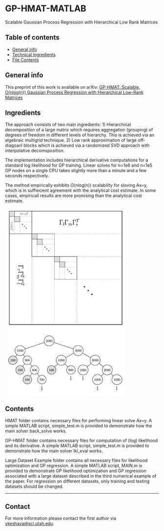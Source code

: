 # GP-HMAT-MATLAB
Scalable Gaussian Process Regression with Hierarchical Low Rank Matrices


## Table of contents
* [General info](#general-info)
* [Technical Ingredients](#ingredients)
* [File Contents](#contents)

## General info
This preprint of this work is available on arXiv: 
[GP-HMAT: Scalable, O(nlog(n)) Gaussian Process Regression with Hierarchical Low-Rank Matrices](https://arxiv.org/abs/2201.00888)
## Ingredients
The approach consists of two main ingredients: 1) Hierarchical decomposition of a large matrix which requires aggregation (grouping) of degrees of freedom in different levels of hierarchy. This is achieved via an algebraic multigrid technique. 2) Low rank approximation of large off-diagoanl blocks which is achieved via a randomized SVD approach with interpolative decomsposition. 

The implementation includes hierarchical derivative computations for a standard log likelihood for GP training. Linear solves for n=1e6 and n=1e5 GP nodes on a single CPU takes slightly more than a minute and a few seconds respectively.

The method empirically exhibits O(nlog(n)) scalability for sloving Ax=y, which is in suffiecient agreement with the analytical cost estimate. In some cases, empiricall results are more promising than the analytical cost estimate.  

<img src="matrix_self1.png" width="400">  <img src="tree1.png" width="400" style="vertical-align:top"> 

 
## Contents
HMAT folder contains necessary files for performing linear solve Ax=y. A simple MATLAB script, simple_test.m is provided to demonstrate how the main solver back_solve works. 

GP-HMAT folder contains necessary files for computation of (log) likelihood and its derivative. A simple MATLAB script, simple_test.m is provided to demonstrate how the main solver lkl_eval works. 

Large Dataset Example folder contains all necessary files for likelihood optimization and GP regression. A simple MATLAB script, MAIN.m is provided to demonstrate GP likelihood optimization and GP regression associated with a large dataset described in the third numerical example of the paper.  For regression on different datasets, only training and testing datasets should be changed. 

______________________
## Contact
For more information please contact the first author via vkeshava@sci.utah.edu.
